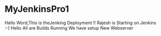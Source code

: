# MyJenkinsPro1
Hello Word,This is theJenking Deployment !!
Rajesh is Starting on Jenkins :-)
Hello All are Builds Running
We have setup New Webserver
